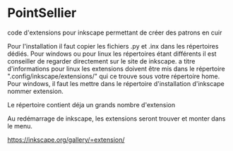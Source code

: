 # PointSellier
code d'extensions pour inkscape permettant de créer des patrons en cuir

Pour l'installation il faut copier les fichiers .py et .inx dans les répertoires dédiés.
Pour windows ou pour linux les répertoires étant différents il est conseiller de regarder directement sur le site de inkscape.
a titre d'informations pour linux les extensions doivent être mis dans le répertoire ".config/inkscape/extensions/" qui ce trouve sous votre répertoire home.
Pour windows, il faut les mettre dans le répertoire d'installation d'inkscape nommer extension.

Le répertoire contient déja un grands nombre d'extension

Au redémarrage de inkscape, les extensions seront trouver et monter dans le menu.

https://inkscape.org/gallery/=extension/
